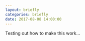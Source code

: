 ```yaml
---
layout: briefly
categories: briefly
date: 2017-08-08 14:00:00
---
```


Testing out how to make this work...
